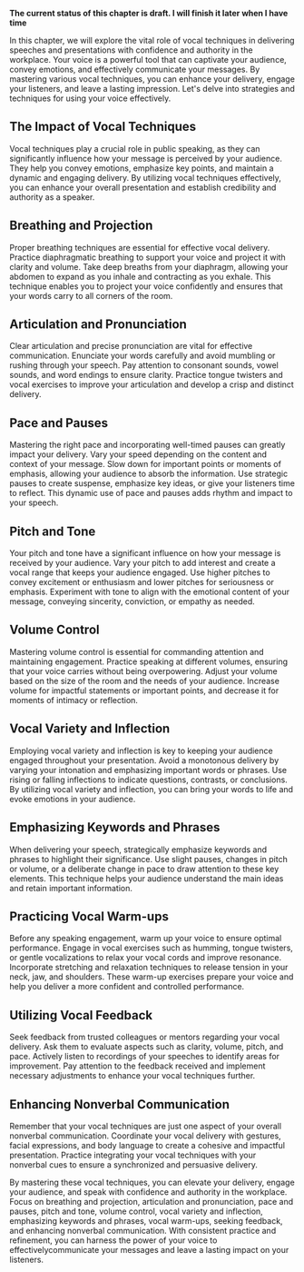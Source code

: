 **The current status of this chapter is draft. I will finish it later when I have time**

In this chapter, we will explore the vital role of vocal techniques in delivering speeches and presentations with confidence and authority in the workplace. Your voice is a powerful tool that can captivate your audience, convey emotions, and effectively communicate your messages. By mastering various vocal techniques, you can enhance your delivery, engage your listeners, and leave a lasting impression. Let's delve into strategies and techniques for using your voice effectively.

The Impact of Vocal Techniques
------------------------------

Vocal techniques play a crucial role in public speaking, as they can significantly influence how your message is perceived by your audience. They help you convey emotions, emphasize key points, and maintain a dynamic and engaging delivery. By utilizing vocal techniques effectively, you can enhance your overall presentation and establish credibility and authority as a speaker.

Breathing and Projection
------------------------

Proper breathing techniques are essential for effective vocal delivery. Practice diaphragmatic breathing to support your voice and project it with clarity and volume. Take deep breaths from your diaphragm, allowing your abdomen to expand as you inhale and contracting as you exhale. This technique enables you to project your voice confidently and ensures that your words carry to all corners of the room.

Articulation and Pronunciation
------------------------------

Clear articulation and precise pronunciation are vital for effective communication. Enunciate your words carefully and avoid mumbling or rushing through your speech. Pay attention to consonant sounds, vowel sounds, and word endings to ensure clarity. Practice tongue twisters and vocal exercises to improve your articulation and develop a crisp and distinct delivery.

Pace and Pauses
---------------

Mastering the right pace and incorporating well-timed pauses can greatly impact your delivery. Vary your speed depending on the content and context of your message. Slow down for important points or moments of emphasis, allowing your audience to absorb the information. Use strategic pauses to create suspense, emphasize key ideas, or give your listeners time to reflect. This dynamic use of pace and pauses adds rhythm and impact to your speech.

Pitch and Tone
--------------

Your pitch and tone have a significant influence on how your message is received by your audience. Vary your pitch to add interest and create a vocal range that keeps your audience engaged. Use higher pitches to convey excitement or enthusiasm and lower pitches for seriousness or emphasis. Experiment with tone to align with the emotional content of your message, conveying sincerity, conviction, or empathy as needed.

Volume Control
--------------

Mastering volume control is essential for commanding attention and maintaining engagement. Practice speaking at different volumes, ensuring that your voice carries without being overpowering. Adjust your volume based on the size of the room and the needs of your audience. Increase volume for impactful statements or important points, and decrease it for moments of intimacy or reflection.

Vocal Variety and Inflection
----------------------------

Employing vocal variety and inflection is key to keeping your audience engaged throughout your presentation. Avoid a monotonous delivery by varying your intonation and emphasizing important words or phrases. Use rising or falling inflections to indicate questions, contrasts, or conclusions. By utilizing vocal variety and inflection, you can bring your words to life and evoke emotions in your audience.

Emphasizing Keywords and Phrases
--------------------------------

When delivering your speech, strategically emphasize keywords and phrases to highlight their significance. Use slight pauses, changes in pitch or volume, or a deliberate change in pace to draw attention to these key elements. This technique helps your audience understand the main ideas and retain important information.

Practicing Vocal Warm-ups
-------------------------

Before any speaking engagement, warm up your voice to ensure optimal performance. Engage in vocal exercises such as humming, tongue twisters, or gentle vocalizations to relax your vocal cords and improve resonance. Incorporate stretching and relaxation techniques to release tension in your neck, jaw, and shoulders. These warm-up exercises prepare your voice and help you deliver a more confident and controlled performance.

Utilizing Vocal Feedback
------------------------

Seek feedback from trusted colleagues or mentors regarding your vocal delivery. Ask them to evaluate aspects such as clarity, volume, pitch, and pace. Actively listen to recordings of your speeches to identify areas for improvement. Pay attention to the feedback received and implement necessary adjustments to enhance your vocal techniques further.

Enhancing Nonverbal Communication
---------------------------------

Remember that your vocal techniques are just one aspect of your overall nonverbal communication. Coordinate your vocal delivery with gestures, facial expressions, and body language to create a cohesive and impactful presentation. Practice integrating your vocal techniques with your nonverbal cues to ensure a synchronized and persuasive delivery.

By mastering these vocal techniques, you can elevate your delivery, engage your audience, and speak with confidence and authority in the workplace. Focus on breathing and projection, articulation and pronunciation, pace and pauses, pitch and tone, volume control, vocal variety and inflection, emphasizing keywords and phrases, vocal warm-ups, seeking feedback, and enhancing nonverbal communication. With consistent practice and refinement, you can harness the power of your voice to effectivelycommunicate your messages and leave a lasting impact on your listeners.
